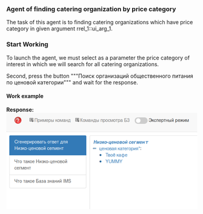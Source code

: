 ### Agent of finding catering organization by price category

The task of this agent is to finding catering organizations which have price category in given argument rrel_1::ui_arg_1.

### Start Working

To launch the agent, we must select as a parameter the price category of interest in which we will search for all catering organizations.

Second, press the button """Поиск организаций общественного питания по ценовой категории""" and wait for the response.



#### Work example


**Response:**
![](content/price_category_catering_response.png)